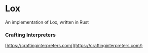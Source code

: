 
# Lox

An implementation of Lox, written in Rust

### Crafting Interpreters

[https://craftinginterpreters.com/](https://craftinginterpreters.com/)
